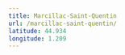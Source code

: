 ```yaml
---
title: Marcillac-Saint-Quentin
url: /marcillac-saint-quentin/
latitude: 44.934
longitude: 1.209
---
```

